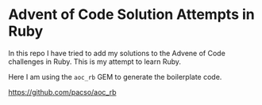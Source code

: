 # Advent of Code Solution Attempts in Ruby

In this repo I have tried to add my solutions to the Advene of Code challenges in Ruby. This is my attempt 
to learn Ruby.

Here I am using the `aoc_rb` GEM to generate the boilerplate code.

https://github.com/pacso/aoc_rb



